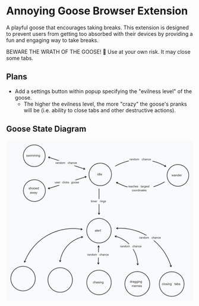 # Annoying Goose Browser Extension

A playful goose that encourages taking breaks. This extension is designed to prevent users from getting too absorbed with their devices by providing a fun and engaging way to take breaks.

BEWARE THE WRATH OF THE GOOSE! 🪿
Use at your own risk. It may close some tabs.

## Plans

- Add a settings button within popup specifying the "evilness level" of the goose.
  - The higher the evilness level, the more "crazy" the goose's pranks will be (i.e. ability to close tabs and other destructive actions).

## Goose State Diagram

![Goose State Diagram](images/github/state-diagram.png)
